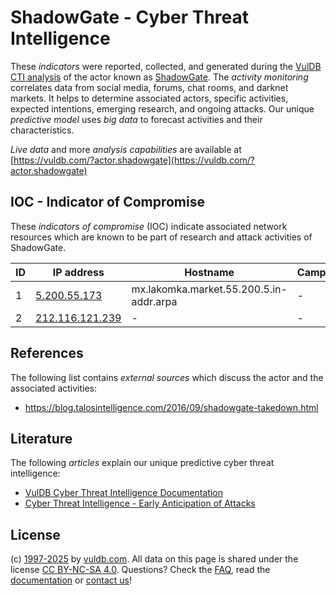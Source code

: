 # ShadowGate - Cyber Threat Intelligence

These _indicators_ were reported, collected, and generated during the [VulDB CTI analysis](https://vuldb.com/?kb.cti) of the actor known as [ShadowGate](https://vuldb.com/?actor.shadowgate). The _activity monitoring_ correlates data from social media, forums, chat rooms, and darknet markets. It helps to determine associated actors, specific activities, expected intentions, emerging research, and ongoing attacks. Our unique _predictive model_ uses _big data_ to forecast activities and their characteristics.

_Live data_ and more _analysis capabilities_ are available at [https://vuldb.com/?actor.shadowgate](https://vuldb.com/?actor.shadowgate)

## IOC - Indicator of Compromise

These _indicators of compromise_ (IOC) indicate associated network resources which are known to be part of research and attack activities of ShadowGate.

ID | IP address | Hostname | Campaign | Confidence
-- | ---------- | -------- | -------- | ----------
1 | [5.200.55.173](https://vuldb.com/?ip.5.200.55.173) | mx.lakomka.market.55.200.5.in-addr.arpa | - | High
2 | [212.116.121.239](https://vuldb.com/?ip.212.116.121.239) | - | - | High

## References

The following list contains _external sources_ which discuss the actor and the associated activities:

* https://blog.talosintelligence.com/2016/09/shadowgate-takedown.html

## Literature

The following _articles_ explain our unique predictive cyber threat intelligence:

* [VulDB Cyber Threat Intelligence Documentation](https://vuldb.com/?kb.cti)
* [Cyber Threat Intelligence - Early Anticipation of Attacks](https://www.scip.ch/en/?labs.20201022)

## License

(c) [1997-2025](https://vuldb.com/?kb.changelog) by [vuldb.com](https://vuldb.com/?kb.about). All data on this page is shared under the license [CC BY-NC-SA 4.0](https://creativecommons.org/licenses/by-nc-sa/4.0/). Questions? Check the [FAQ](https://vuldb.com/?kb.faq), read the [documentation](https://vuldb.com/?kb) or [contact us](https://vuldb.com/?contact)!
